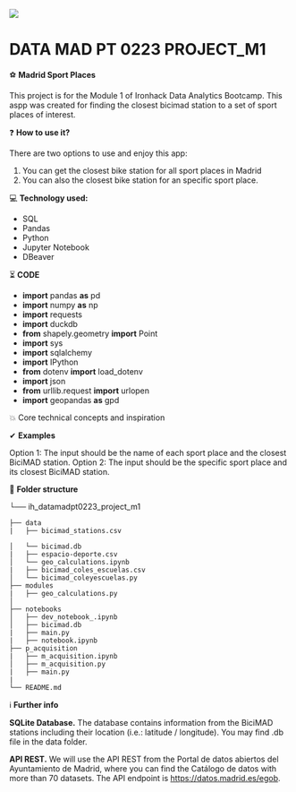 <p align="left"><img src="https://cdn-images-1.medium.com/max/184/1*2GDcaeYIx_bQAZLxWM4PsQ@2x.png"></p>

# DATA MAD PT 0223 PROJECT_M1

⚽ **Madrid Sport Places**

This project is for the Module 1 of Ironhack Data Analytics Bootcamp. 
This aspp was created for finding the closest bicimad station to a set of sport places of interest. 

❓ **How to use it?**

There are two options to use and enjoy this app:

1) You can get the closest bike station for all sport places in Madrid
2) You can also the closest bike station for an specific sport place. 

💻 **Technology used:**

- SQL
- Pandas
- Python
- Jupyter Notebook
- DBeaver

⏳ **CODE**

- **import** pandas **as** pd
- **import** numpy **as** np
- **import** requests
- **import** duckdb
- **from** shapely.geometry **import** Point
- **import** sys
- **import** sqlalchemy
- **import** IPython
- **from** dotenv **import** load_dotenv
- **import** json
- **from** urllib.request **import** urlopen
- **import** geopandas **as** gpd

💥 Core technical concepts and inspiration


✔ **Examples**

Option 1: The input should be the name of each sport place and the closest BiciMAD station.
Option 2: The input should be the specific sport place and its closest BiciMAD station.

📁 **Folder structure**


└── ih_datamadpt0223_project_m1

    ├── data
    |   ├── bicimad_stations.csv
    
    │   └── bicimad.db
    |   ├── espacio-deporte.csv
    │   └── geo_calculations.ipynb
    |   ├── bicimad_coles_escuelas.csv
    │   └── bicimad_coleyescuelas.py
    ├── modules
    |   ├── geo_calculations.py   
    │
    ├── notebooks
    │   ├── dev_notebook_.ipynb
    │   ├── bicimad.db
    |   ├── main.py
    |   ├── notebook.ipynb
    ├── p_acquisition
    |   ├── m_acquisition.ipynb
    │   ├── m_acquisition.py
    |   ├── main.py
    |
    └── README.md
    
ℹ️ **Further info**

**SQLite Database.** The database contains information from the BiciMAD stations including their location (i.e.: latitude / longitude). You may find .db file in the data folder.

**API REST.** We will use the API REST from the Portal de datos abiertos del Ayuntamiento de Madrid, where you can find the Catálogo de datos with more than 70 datasets. The API endpoint is https://datos.madrid.es/egob.
